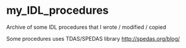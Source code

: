 # my_IDL_procedures
Archive of some IDL procedures that I wrote / modified / copied 

Some procedures uses TDAS/SPEDAS library
http://spedas.org/blog/
